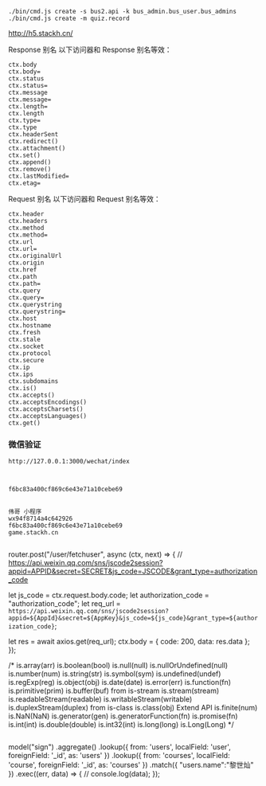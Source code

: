 
```
./bin/cmd.js create -s bus2.api -k bus_admin.bus_user.bus_admins
./bin/cmd.js create -m quiz.record
```







http://h5.stackh.cn/

Response 别名
以下访问器和 Response 别名等效：
```
ctx.body
ctx.body=
ctx.status
ctx.status=
ctx.message
ctx.message=
ctx.length=
ctx.length
ctx.type=
ctx.type
ctx.headerSent
ctx.redirect()
ctx.attachment()
ctx.set()
ctx.append()
ctx.remove()
ctx.lastModified=
ctx.etag=
```

Request 别名
以下访问器和 Request 别名等效：
```
ctx.header
ctx.headers
ctx.method
ctx.method=
ctx.url
ctx.url=
ctx.originalUrl
ctx.origin
ctx.href
ctx.path
ctx.path=
ctx.query
ctx.query=
ctx.querystring
ctx.querystring=
ctx.host
ctx.hostname
ctx.fresh
ctx.stale
ctx.socket
ctx.protocol
ctx.secure
ctx.ip
ctx.ips
ctx.subdomains
ctx.is()
ctx.accepts()
ctx.acceptsEncodings()
ctx.acceptsCharsets()
ctx.acceptsLanguages()
ctx.get()
```

### 微信验证
``` 
http://127.0.0.1:3000/wechat/index



f6bc83a400cf869c6e43e71a10cebe69


伟哥 小程序
wx94f8714a4c642926
f6bc83a400cf869c6e43e71a10cebe69
game.stackh.cn


```
router.post("/user/fetchuser", async (ctx, next) => {
  // https://api.weixin.qq.com/sns/jscode2session?appid=APPID&secret=SECRET&js_code=JSCODE&grant_type=authorization_code

  let js_code = ctx.request.body.code;
  let authorization_code = "authorization_code";
  let req_url = `https://api.weixin.qq.com/sns/jscode2session?appid=${AppId}&secret=${AppKey}&js_code=${js_code}&grant_type=${authorization_code}`;

  let res = await axios.get(req_url);
  ctx.body = {
    code: 200,
    data: res.data
  };
});

/* 
is.array(arr)
is.boolean(bool)
is.null(null)
is.nullOrUndefined(null)
is.number(num)
is.string(str)
is.symbol(sym)
is.undefined(undef)
is.regExp(reg)
is.object(obj)
is.date(date)
is.error(err)
is.function(fn)
is.primitive(prim)
is.buffer(buf)
from is-stream
is.stream(stream)
is.readableStream(readable)
is.writableStream(writable)
is.duplexStream(duplex)
from is-class
is.class(obj)
Extend API
is.finite(num)
is.NaN(NaN)
is.generator(gen)
is.generatorFunction(fn)
is.promise(fn)
is.int(int)
is.double(double)
is.int32(int)
is.long(long)
is.Long(Long) */

```

```
model("sign")
  .aggregate()
  .lookup({ from: 'users', localField: 'user', foreignField: '_id', as: 'users' })
  .lookup({ from: 'courses', localField: 'course', foreignField: '_id', as: 'courses' })
  .match({
    "users.name":"黎世灿"
  })
  .exec((err, data) => {
    // console.log(data);
  });
  ```
